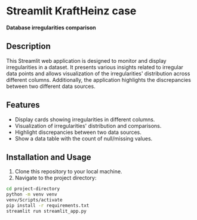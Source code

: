 # Streamlit KraftHeinz case

**Database irregularities comparison**

## Description

This Streamlit web application is designed to monitor and display irregularities in a dataset. It presents various insights related to irregular data points and allows visualization of the irregularities' distribution across different columns. Additionally, the application highlights the discrepancies between two different data sources.

## Features

- Display cards showing irregularities in different columns.
- Visualization of irregularities' distribution and comparisons.
- Highlight discrepancies between two data sources.
- Show a data table with the count of null/missing values.

## Installation and Usage

1. Clone this repository to your local machine.
2. Navigate to the project directory:

```bash
cd project-directory
python -m venv venv
venv/Scripts/activate
pip install -r requirements.txt
streamlit run streamlit_app.py
```
